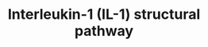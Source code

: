 ---
annotations:
- id: PW:0000003
  parent: signaling pathway
  type: Pathway Ontology
  value: signaling pathway
- id: PW:0000883
  parent: regulatory pathway
  type: Pathway Ontology
  value: interleukin-1 signaling pathway
authors:
- Andra
- Mkutmon
- Zari
- Egonw
- MirellaKalafati
- Khanspers
- AlexanderPico
- Eweitz
description: IL-1 signaling pathway reconstructed by combining related pathways and
  information from the literature. This detailed map of IL-1 signaling presents the
  protein-protein interactions and the resulting cellular events. The colored nodes
  represent proteins having experimentally identified 3D structures and the white
  nodes are the proteins without 3D structures. The edges represent protein-protein
  interactions (straight/dashed arrows relate to available/unavailable 3D structures
  of proteins) or associations leading to cellular events such as cell cycle or gene
  expression (dashed arrows beginning with circular heads). doi:10.1371/journal.pcbi.1003470.g002  Pathway
  published in http://www.ploscompbiol.org/article/info%3Adoi%2F10.1371%2Fjournal.pcbi.1003470  Proteins
  on this pathway have targeted assays available via the [https://assays.cancer.gov/available_assays?wp_id=WP2637
  CPTAC Assay Portal].
last-edited: 2021-05-23
ndex: 610705a4-8b65-11eb-9e72-0ac135e8bacf
organisms:
- Homo sapiens
redirect_from:
- /index.php/Pathway:WP2637
- /instance/WP2637
- /instance/WP2637_rr117962
revision: r117962
schema-jsonld:
- '@context': https://schema.org/
  '@id': https://wikipathways.github.io/pathways/WP2637.html
  '@type': Dataset
  creator:
    '@type': Organization
    name: WikiPathways
  description: IL-1 signaling pathway reconstructed by combining related pathways
    and information from the literature. This detailed map of IL-1 signaling presents
    the protein-protein interactions and the resulting cellular events. The colored
    nodes represent proteins having experimentally identified 3D structures and the
    white nodes are the proteins without 3D structures. The edges represent protein-protein
    interactions (straight/dashed arrows relate to available/unavailable 3D structures
    of proteins) or associations leading to cellular events such as cell cycle or
    gene expression (dashed arrows beginning with circular heads). doi:10.1371/journal.pcbi.1003470.g002  Pathway
    published in http://www.ploscompbiol.org/article/info%3Adoi%2F10.1371%2Fjournal.pcbi.1003470  Proteins
    on this pathway have targeted assays available via the [https://assays.cancer.gov/available_assays?wp_id=WP2637
    CPTAC Assay Portal].
  keywords:
  - ' TAK1'
  - ATF2
  - ELK1
  - ERK1
  - ERK2
  - HSP27
  - Histone H3
  - IKKalpha
  - IKKbeta
  - IKKgamma
  - IL1A
  - IL1B
  - IL1R1
  - IL1RAP
  - IRAK1
  - IRAK2
  - IRAK4
  - IRF7
  - IkapaBalpha
  - IkappaBbeta
  - JNK1
  - JNK2
  - JNK3
  - MAPKAPK2
  - MAPKp38alpha
  - MAPKp38beta
  - MBP
  - MEKK1
  - MEKK3
  - MKK1
  - MKK2
  - MKK3
  - MKK4
  - MKK6
  - MKK7
  - MSK1
  - MYD88
  - Mnk1
  - Mnk2
  - NF-kappaB p105
  - NF-kappaB p65
  - NIK
  - TAB1
  - TAB2
  - TAB3
  - TOLLIP
  - TPL2
  - TRAF6
  - c-Fos
  - c-Jun
  - c-Myc
  - eIF-4E
  license: CC0
  name: Interleukin-1 (IL-1) structural pathway
seo: CreativeWork
title: Interleukin-1 (IL-1) structural pathway
wpid: WP2637
---